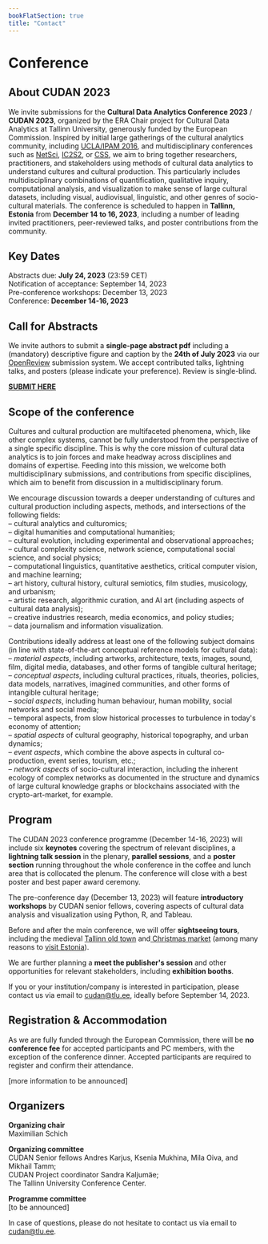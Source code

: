 ```yaml
---
bookFlatSection: true
title: "Contact"
---
```

# Conference

## About CUDAN 2023  

We invite submissions for the **Cultural Data Analytics Conference 2023** / **CUDAN 2023**, organized by the ERA Chair project for Cultural Data Analytics at Tallinn University, generously funded by the European Commission. Inspired by initial large gatherings of the cultural analytics community, including [UCLA/IPAM 2016](http://www.ipam.ucla.edu/programs/long-programs/culture-analytics/), and multidisciplinary conferences such as [NetSci](https://netscisociety.net/home), [IC2S2](https://www.ic2s2.org/index.html), or [CSS](https://cssociety.org/home), we aim to bring together researchers, practitioners, and stakeholders using methods of cultural data analytics to understand cultures and cultural production. This particularly includes multidisciplinary combinations of quantification, qualitative inquiry, computational analysis, and visualization to make sense of large cultural datasets, including visual, audiovisual, linguistic, and other genres of socio-cultural materials. The conference is scheduled to happen in **Tallinn, Estonia** from **December 14 to 16, 2023**, including a number of leading invited practitioners, peer-reviewed talks, and poster contributions from the community.

## Key Dates  

Abstracts due:  **July 24, 2023** (23:59 CET)  
Notification of acceptance: September 14, 2023  
Pre-conference workshops: December 13, 2023  
Conference: **December 14-16, 2023**  

## Call for Abstracts  

We invite authors to submit a **single-page abstract pdf** including a (mandatory) descriptive figure and caption by the **24th of July 2023** via our [OpenReview](https://openreview.net/group?id=CUDAN.tlu.ee/2023/Conference) submission system. We accept contributed talks, lightning talks, and posters (please indicate your preference). Review is single-blind.  

**[SUBMIT HERE](https://openreview.net/group?id=CUDAN.tlu.ee/2023/Conference)**  

## Scope of the conference  

Cultures and cultural production are multifaceted phenomena, which, like other complex systems, cannot be fully understood from the perspective of a single specific discipline. This is why the core mission of cultural data analytics is to join forces and make headway across disciplines and domains of expertise. Feeding into this mission, we welcome both multidisciplinary submissions, and contributions from specific disciplines, which aim to benefit from discussion in a multidisciplinary forum.

We encourage discussion towards a deeper understanding of cultures and cultural production including aspects, methods, and intersections of the following fields:  
– cultural analytics and culturomics;  
– digital humanities and computational humanities;  
– cultural evolution, including experimental and observational approaches;  
– cultural complexity science, network science, computational social science, and social physics;  
– computational linguistics, quantitative aesthetics, critical computer vision, and machine learning;  
– art history, cultural history, cultural semiotics, film studies, musicology, and urbanism;  
– artistic research, algorithmic curation, and AI art (including aspects of cultural data analysis);  
– creative industries research, media economics, and policy studies;  
– data journalism and information visualization.  
  
Contributions ideally address at least one of the following subject domains (in line with state-of-the-art conceptual reference models for cultural data):  
– *material aspects*, including artworks, architecture, texts, images, sound, film, digital media, databases, and other forms of tangible cultural heritage;  
– *conceptual aspects*, including cultural practices, rituals, theories, policies, data models, narratives, imagined communities, and other forms of intangible cultural heritage;  
– *social aspects*, including human behaviour, human mobility, social networks and social media;  
– temporal aspects, from slow historical processes to turbulence in today's economy of attention;    
– *spatial aspects* of cultural geography, historical topography, and urban dynamics;  
– *event aspects*, which combine the above aspects in cultural co-production, event series, tourism, etc.;  
– *network aspects* of socio-cultural interaction, including the inherent ecology of complex networks as documented in the structure and dynamics of large cultural knowledge graphs or blockchains associated with the crypto-art-market, for example.  

## Program

The CUDAN 2023 conference programme (December 14-16, 2023) will include six **keynotes** covering the spectrum of relevant disciplines, a **lightning talk session** in the plenary, **parallel sessions**, and a **poster section** running throughout the whole conference in the coffee and lunch area that is collocated the plenum. The conference will close with a best poster and best paper award ceremony.  

The pre-conference day (December 13, 2023) will feature **introductory workshops** by CUDAN senior fellows, covering aspects of cultural data analysis and visualization using Python, R, and Tableau.   

Before and after the main conference, we will offer **sightseeing tours**, including the medieval [Tallinn old town](https://www.visitestonia.com/en/where-to-go/tallinn/tallinn-old-town) and[ Christmas market](https://www.visitestonia.com/en/why-estonia/christmas-in-tallinn) (among many reasons to [visit Estonia](https://www.visitestonia.com/en/)).  

We are further planning a **meet the publisher's session** and other opportunities for relevant stakeholders, including **exhibition booths**.  

If you or your institution/company is interested in participation, please contact us via email to <cudan@tlu.ee>, ideally before September 14, 2023.  

## Registration & Accommodation

As we are fully funded through the European Commission, there will be **no conference fee** for accepted participants and PC members, with the exception of the conference dinner. Accepted participants are required to register and confirm their attendance.  

[more information to be announced]

## Organizers

**Organizing chair**  
Maximilian Schich  

**Organizing committee**  
CUDAN Senior fellows Andres Karjus, Ksenia Mukhina, Mila Oiva, and Mikhail Tamm;  
CUDAN Project coordinator Sandra Kaljumäe;  
The Tallinn University Conference Center.  

**Programme committee**  
[to be announced]  
  
  
  
In case of questions, please do not hesitate to contact us via email to <cudan@tlu.ee>.  
